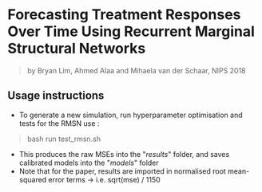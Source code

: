 # Forecasting Treatment Responses Over Time Using Recurrent Marginal Structural Networks
> by Bryan Lim, Ahmed Alaa and Mihaela van der Schaar, NIPS 2018

## Usage instructions
* To generate a new simulation, run hyperparameter optimisation and tests for the RMSN use : 
> bash run test_rmsn.sh
* This produces the raw MSEs into the "*results*" folder, and saves calibrated models into the "*models*" folder
* Note that for the paper, results are imported in normalised root mean-squared error terms -> i.e. sqrt(mse) / 1150
